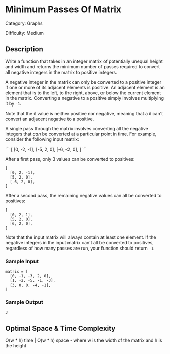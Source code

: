 # Minimum Passes Of Matrix

Category: Graphs

Difficulty: Medium

## Description

Write a function that takes in an integer matrix of potentially unequal height
and width and returns the minimum number of passes required to convert all
negative integers in the matrix to positive integers.

A negative integer in the matrix can only be converted to a positive integer
if one or more of its adjacent elements is positive. An adjacent element is an
element that is to the left, to the right, above, or below the current element
in the matrix. Converting a negative to a positive simply involves multiplying
it by `-1`.

Note that the `0` value is neither positive nor negative, meaning
that a `0` can't convert an adjacent negative to a positive.

<p>
A single pass through the matrix involves converting all the negative integers
that <i>can</i> be converted at a particular point in time. For example,
consider the following input matrix:
</p>
```
[ 
  [0, -2, -1], 
  [-5, 2, 0], 
  [-6, -2, 0],
]
```

After a first pass, only 3 values can be converted to positives:
```
[ 
  [0, 2, -1], 
  [5, 2, 0], 
  [-6, 2, 0],
]
```
After a second pass, the remaining negative values can all be converted to
positives:
```
[ 
  [0, 2, 1], 
  [5, 2, 0], 
  [6, 2, 0],
]
```
Note that the input matrix will always contain at least one element. If the
negative integers in the input matrix can't all be converted to positives,
regardless of how many passes are run, your function should return
`-1`.


### Sample Input
```
matrix = [
  [0, -1, -3, 2, 0],
  [1, -2, -5, -1, -3],
  [3, 0, 0, -4, -1],
]
```

### Sample Output
```
3
```

## Optimal Space & Time Complexity

O(w * h) time | O(w * h) space - where w is the width of the matrix and h is the height
